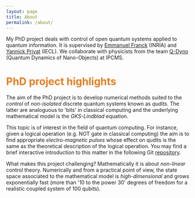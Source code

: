 ```yaml
---
layout: page
title: About
permalink: /about/
---
```


My PhD project deals with control of open quantum systems applied to quantum information. It is supervised by [Emmanuel Franck](https://irma.math.unistra.fr/~franck/index.html) (INRIA) and [Yannick Privat](https://yannick-privat.perso.math.cnrs.fr) (IECL). We collaborate with physicists from the team [Q-Dyno](https://www.ipcms.fr/en/equipe/theoretical-quantum-dynamics-of-nano-objects-dyno/) (Quantum Dynamics of Nano-Objects) at IPCMS.

# <span style="color:#e67e22"> PhD project highlights </span>

The aim of the PhD project is to develop numerical methods suited to the *control* of *non-isolated* discrete quantum systems known as *qudits*. The latter are analoguous to 'bits' in classical computing and the underlying mathematical model is the *GKS-Lindblad* equation. 

This topic is of interest in the field of quantum computing. For instance, given a logical operation (e.g. NOT gate in classical computing) the aim is to find appropriate *electro-magnetic pulses* whose effect on qudits is the same as the theoretical description of the logical operation.
You may find a brief interactive introduction to this matter in the following Git [repository](https://github.com/killianlutz/BlochBallAnim.jl).

What makes this project challenging? Mathematically it is about *non-linear* control theory. Numerically and from a practical point of view, the state space associated to the mathematical model is *high-dimensional* and grows exponentially fast (more than '10 to the power 30' degrees of freedom for a realistic coupled system of 100 qubits).
